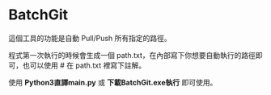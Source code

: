 # BatchGit

這個工具的功能是自動 Pull/Push 所有指定的路徑。

程式第一次執行的時候會生成一個 path.txt，在內部寫下你想要自動執行的路徑即可，也可以使用 # 在 path.txt 裡寫下註解。

使用 **Python3直譯main.py** 或 **下載BatchGit.exe執行** 即可使用。
